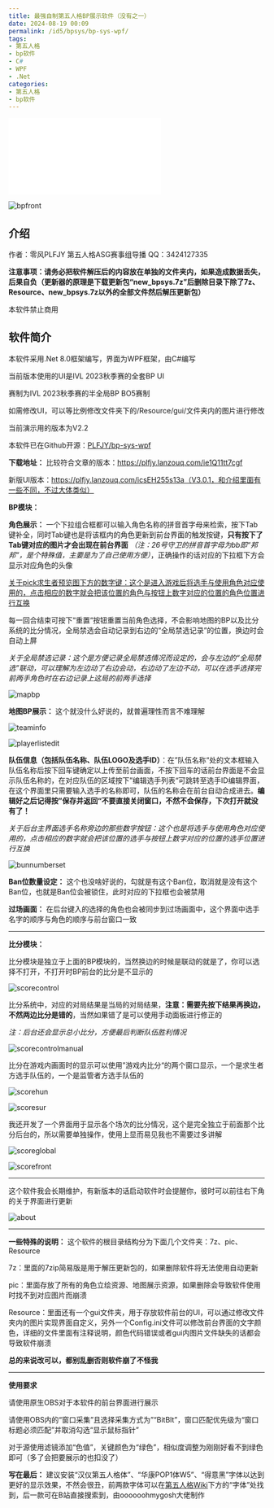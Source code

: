 ```yaml
---
title: 最强自制第五人格BP展示软件（没有之一）
date: 2024-08-19 00:09
permalink: /id5/bpsys/bp-sys-wpf/
tags: 
- 第五人格
- bp软件
- C#
- WPF
- .Net
categories:
- 第五人格
- bp软件
---
```

<iframe src="//player.bilibili.com/player.html?isOutside=true&aid=112878350763126&bvid=BV15uvSeCEKf&cid=500001633071575&p=1&autoplay=0" scrolling="no" border="0" frameborder="no" framespacing="0" allowfullscreen="true"></iframe>

![bpfront](bp-sys-wpf/1.jpg)

## 介绍

作者：零风PLFJY 第五人格ASG赛事组导播 QQ：3424127335

**注意事项：请务必把软件解压后的内容放在单独的文件夹内，如果造成数据丢失，后果自负（更新器的原理是下载更新包“new_bpsys.7z”后删除目录下除了7z、Resource、new_bpsys.7z以外的全部文件然后解压更新包）**

本软件禁止商用

## 软件简介

本软件采用.Net 8.0框架编写，界面为WPF框架，由C#编写

当前版本使用的UI是IVL 2023秋季赛的全套BP UI

赛制为IVL 2023秋季赛的半全局BP BO5赛制

如需修改UI，可以等比例修改文件夹下的/Resource/gui/文件夹内的图片进行修改

当前演示用的版本为V2.2

本软件已在Github开源：[PLFJY/bp-sys-wpf](https://github.com/PLFJY/bp-sys-wpf)

**下载地址：**
比较符合文章的版本：https://plfjy.lanzouq.com/ie1Q11tt7cgf

新版UI版本：https://plfjy.lanzouq.com/icsEH255s13a（V3.0.1，和介绍里面有一些不同，不过大体类似）

**BP模块：**

**角色展示：** 一个下拉组合框都可以输入角色名称的拼音首字母来检索，按下Tab键补全，同时Tab键也是将该框内的角色更新到前台界面的触发按键，**只有按下了Tab键对应的图片才会出现在前台界面** *（注：26号守卫的拼音首字母为bb即“邦邦”，是个特殊值，主要是为了自己使用方便）*，正确操作的话对应的下拉框下方会显示对应角色的头像

<u>关于pick求生者预览图下方的数字键：这个是进入游戏后将选手与使用角色对应使用的，点击相应的数字就会把该位置的角色与按钮上数字对应的位置的角色位置进行互换</u>

每一回合结束可按下“重置“按钮重置当前角色选择，不会影响地图的BP以及比分系统的比分情况，全局禁选会自动记录到右边的“全局禁选记录”的位置，换边时会自动上屏

*关于全局禁选记录：这个是方便记录全局禁选情况而设定的，会与左边的“全局禁选”联动，可以理解为左边动了右边会动，右边动了左边不动，可以在选手选择完前两手角色时在右边记录上这局的前两手选择*

![mapbp](bp-sys-wpf/2.jpg)

**地图BP展示：** 这个就没什么好说的，就普遍理性而言不难理解

![teaminfo](bp-sys-wpf/3.jpg)

![playerlistedit](bp-sys-wpf/4.jpg)

**队伍信息（包括队伍名称、队伍LOGO及选手ID）**：在”队伍名称“处的文本框输入队伍名称后按下回车键确定以上传至前台画面，不按下回车的话前台界面是不会显示队伍名称的，在对应队伍的区域按下”编辑选手列表“可跳转至选手ID编辑界面，在这个界面里只需要输入选手的名称即可，队伍的名称会在前台自动合成进去。**编辑好之后记得按”保存并返回“不要直接关闭窗口，不然不会保存，下次打开就没有了！**

*关于后台主界面选手名称旁边的那些数字按钮：这个也是将选手与使用角色对应使用的，点击相应的数字就会把该位置的选手与按钮上数字对应的位置的选手位置进行互换*

![bunnumberset](bp-sys-wpf/5.jpg)

**Ban位数量设定：** 这个也没啥好说的，勾就是有这个Ban位，取消就是没有这个Ban位，也就是Ban位会被锁住，此时对应的下拉框也会被禁用

**过场画面：** 在后台键入的选择的角色也会被同步到过场画面中，这个界面中选手名字的顺序与角色的顺序与前台窗口一致

---

**比分模块：**

比分模块是独立于上面的BP模块的，当然换边的时候是联动的就是了，你可以选择不打开，不打开时BP前台的比分是不显示的

![scorecontrol](bp-sys-wpf/6.jpg)

比分系统中，对应的对局结果是当局的对局结果，**注意：需要先按下结果再换边，不然两边比分是错的**，当然如果错了是可以使用手动面板进行修正的

*注：后台还会显示总小比分，方便最后判断队伍胜利情况*

![scorecontrolmanual](bp-sys-wpf/7.jpg)

比分在游戏内画面时的显示可以使用”游戏内比分“的两个窗口显示，一个是求生者方选手队伍的，一个是监管者方选手队伍的

![scorehun](bp-sys-wpf/8.jpg)

![scoresur](bp-sys-wpf/9.jpg)

我还开发了一个界面用于显示各个场次的比分情况，这个是完全独立于前面那个比分后台的，所以需要单独操作，使用上显而易见我也不需要过多讲解

![scoreglobal](bp-sys-wpf/10.jpg)

![scorefront](bp-sys-wpf/11.jpg)

---
这个软件我会长期维护，有新版本的话启动软件时会提醒你，彼时可以前往右下角的关于界面进行更新

![about](bp-sys-wpf/12.jpg)

---

**一些特殊的说明：** 这个软件的根目录结构分为下面几个文件夹：7z、pic、Resource

7z：里面的7zip简易版是用于解压更新包的，如果删除软件将无法使用自动更新

pic：里面存放了所有的角色立绘资源、地图展示资源，如果删除会导致软件使用时找不到对应图片而崩溃

Resource：里面还有一个gui文件夹，用于存放软件前台的UI，可以通过修改文件夹内的图片实现界面自定义，另外一个Config.ini文件可以修改前台界面的文字颜色，详细的文件里面有注释说明，颜色代码错误或者gui内图片文件缺失的话都会导致软件崩溃

**总的来说改可以，都别乱删否则软件崩了不怪我**

---

**使用要求**

请使用原生OBS对于本软件的前台界面进行展示

请使用OBS内的“窗口采集”且选择采集方式为”“BitBlt”，窗口匹配优先级为“窗口标题必须匹配”并取消勾选“显示鼠标指针”

对于源使用滤镜添加“色值”，关键颜色为“绿色”，相似度调整为刚刚好看不到绿色即可（多了会把要展示的也扣没了）

**写在最后：** 建议安装“汉仪第五人格体”、“华康POP1体W5”、“得意黑”字体以达到更好的显示效果，不然会很丑，前两款字体可以在[第五人格Wiki](dwrg.wiki)下方的“字体”处找到，后一款可在B站直接搜索到，由oooooohmygosh大佬制作